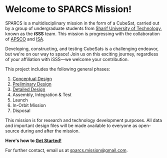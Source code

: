 # Welcome to SPARCS Mission!

SPARCS is a multidisciplinary mission in the form of a CubeSat, carried out by a group of undergraduate students from [Sharif University of Technology](https://en.sharif.edu/), known as the **iSSS** team. This mission is progressing with the collaboration of [APSCO](https://www.apsco.int/) and [ISA](https://www.isa.ir/).

Developing, constructing, and testing CubeSats is a challenging endeavor, but we're on our way to space! Join us on this exciting journey, regardless of your affiliation with iSSS—we welcome your contribution.

This project includes the following general phases:
1. [Conceptual Design](/SPARCS-Mission/Conceptual-Design)
2. [Preliminary Design](/SPARCS-Mission/Preliminary-Design)
3. [Detailed Design](/SPARCS-Mission/Detailed-Design)
4. Assembly, Integration & Test
5. Launch
6. In-Orbit Mission
7. Disposal

This mission is for research and technology development purposes. All data and important design files will be made available to everyone as open-source during and after the mission.

**Here's how to [Get Started!](https://github.com/sparcs-mission/getting-started)**

For further contact, email us at sparcs.mission@gmail.com.
